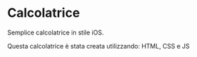 # Calcolatrice
Semplice calcolatrice in stile iOS.

Questa calcolatrice è stata creata utilizzando: HTML, CSS e JS
